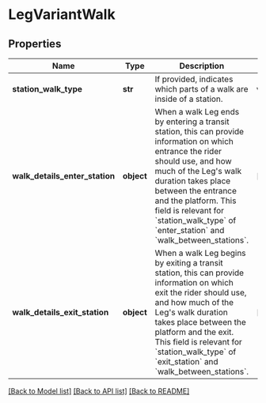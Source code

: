 # LegVariantWalk

## Properties
Name | Type | Description | Notes
------------ | ------------- | ------------- | -------------
**station_walk_type** | **str** | If provided, indicates which parts of a walk are inside of a station.  | value | description | | ----- | ----------- | | outside_station | This walking leg has no relationship to a transit station, so no &#x60;walk_details_*&#x60; fields are provided. This is the default when this field is omitted. | | enter_station | This walking leg ends by entering a station and walking to the platform, &#x60;walk_details_enter_station&#x60; is provided | | change_platform | This walking leg takes place entirely between two platforms in one station, no &#x60;walk_details_*&#x60; fields are provided. | | exit_station | This walking leg starts by exiting a station, &#x60;walk_details_exit_station&#x60; is provided | | walk_between_stations | This walking leg involves exiting a station and entering another nearby station; both &#x60;walk_details_exit_station&#x60; and &#x60;walk_details_enter_station&#x60; are provided |  This field is only provided when &#x60;travel_mode&#x60; is &#x60;walk&#x60;.  | [optional] [default to 'outside_station']
**walk_details_enter_station** | **object** | When a walk Leg ends by entering a transit station, this can provide information on which entrance the rider should use, and how much of the Leg&#x27;s walk duration takes place between the entrance and the platform.  This field is relevant for &#x60;station_walk_type&#x60; of &#x60;enter_station&#x60; and &#x60;walk_between_stations&#x60;.  | [optional] 
**walk_details_exit_station** | **object** | When a walk Leg begins by exiting a transit station, this can provide information on which exit the rider should use, and how much of the Leg&#x27;s walk duration takes place between the platform and the exit.  This field is relevant for &#x60;station_walk_type&#x60; of &#x60;exit_station&#x60; and &#x60;walk_between_stations&#x60;.  | [optional] 

[[Back to Model list]](../README.md#documentation-for-models) [[Back to API list]](../README.md#documentation-for-api-endpoints) [[Back to README]](../README.md)

